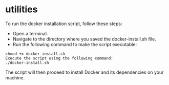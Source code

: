 # utilities

To run the docker installation script, follow these steps:

- Open a terminal.
- Navigate to the directory where you saved the docker-install.sh file.
- Run the following command to make the script executable:

```
chmod +x docker-install.sh
Execute the script using the following command:
./docker-install.sh
```

The script will then proceed to install Docker and its dependencies on your machine.
